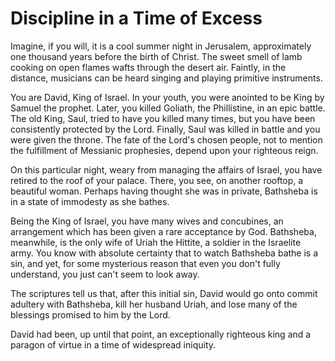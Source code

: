# Discipline in a Time of Excess

Imagine, if you will, it is a cool summer night in Jerusalem, approximately one thousand years before the birth of Christ. The sweet smell of lamb cooking on open flames wafts through the desert air. Faintly, in the distance, musicians can be heard singing and playing primitive instruments.

You are David, King of Israel. In your youth, you were anointed to be King by Samuel the prophet. Later, you killed Goliath, the Phillistine, in an epic battle. The old King, Saul, tried to have you killed many times, but you have been consistently protected by the Lord. Finally, Saul was killed in battle and you were given the throne. The fate of the Lord's chosen people, not to mention the fulfillment of Messianic prophesies, depend upon your righteous reign.

On this particular night, weary from managing the affairs of Israel, you have retired to the roof of your palace. There, you see, on another rooftop, a beautiful woman. Perhaps having thought she was in private, Bathsheba is in a state of immodesty as she bathes.

Being the King of Israel, you have many wives and concubines, an arrangement which has been given a rare acceptance by God. Bathsheba, meanwhile, is the only wife of Uriah the Hittite, a soldier in the Israelite army. You know with absolute certainty that to watch Bathsheba bathe is a sin, and yet, for some mysterious reason that even you don't fully understand, you just can't seem to look away.

The scriptures tell us that, after this initial sin, David would go onto commit adultery with Bathsheba, kill her husband Uriah, and lose many of the blessings promised to him by the Lord.

David had been, up until that point, an exceptionally righteous king and a paragon of virtue in a time of widespread iniquity.
